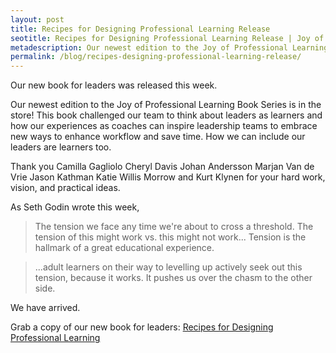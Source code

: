 ```yaml
---
layout: post
title: Recipes for Designing Professional Learning Release
seotitle: Recipes for Designing Professional Learning Release | Joy of Professional Learning
metadescription: Our newest edition to the Joy of Professional Learning Book Series is in the store! This book thinks about leaders as learners and how our experiences as coaches can inspire leadership teams to embrace new ways to enhance workflow and save time.
permalink: /blog/recipes-designing-professional-learning-release/
---
```


Our new book for leaders was released this week.

Our newest edition to the Joy of Professional Learning Book Series is in the store! This book challenged our team to think about leaders as learners and how our experiences as coaches can inspire leadership teams to embrace new ways to enhance workflow and save time. How we can include our leaders are learners too.

Thank you Camilla Gagliolo Cheryl Davis Johan Andersson Marjan Van de Vrie Jason Kathman Katie Willis Morrow and Kurt Klynen for your hard work, vision, and practical ideas.

As Seth Godin wrote this week, 

> The tension we face any time we're about to cross a threshold. The tension of this might work vs. this might not work... Tension is the hallmark of a great educational experience.

> ...adult learners on their way to levelling up actively seek out this tension, because it works. It pushes us over the chasm to the other side.

We have arrived.

Grab a copy of our new book for leaders: [Recipes for Designing Professional Learning](https://itunes.apple.com/us/book/the-joy-of-professional-learning-strategies-for-leaders/id1235488390?mt=11)
